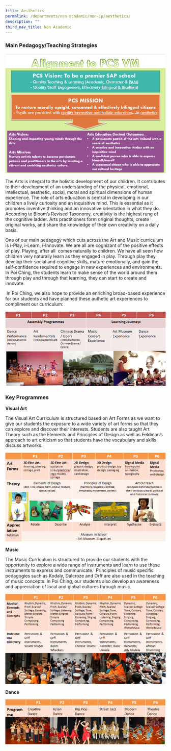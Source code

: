 ```yaml
---
title: Aesthetics
permalink: /departments/non-academic/non-ip/aesthetics/
description: ""
third_nav_title: Non Academic
---
```

### Main Pedagogy/Teaching Strategies

![](/images/main-pedagogy_teaching.png)

The Arts is integral to the holistic development of our children. It contributes to their development of an understanding of the physical, emotional, intellectual, aesthetic, social, moral and spiritual dimensions of human experience. The role of arts education is central in developing in our children a lively curiosity and an inquisitive mind. This is essential as it promotes inventive thinking and an innovative orientation in what they do. According to Bloom’s Revised Taxonomy, creativity is the highest rung of the cognitive ladder. Arts practitioners form original thoughts, create original works, and share the knowledge of their own creativity on a daily basis.

One of our main pedagogy which cuts across the Art and Music curriculum is i-Play, i-Learn, i-Innovate. We are all are cognizant of the positive effects of play. Playing, after all  comes naturally to children. We have all seen how children very naturally learn as they engaged in play. Through play they develop their social and cognitive skills, mature emotionally, and gain the self-confidence required to engage in new experiences and environments. In Poi Ching, the students learn to make sense of the world around them through play and through that learning, they can start to create and innovate.

 In Poi Ching, we also hope to provide an enriching broad-based experience for our students and have planned these authetic art experiences to compliment our curriculum:

![](/images/aesthetics02.png)

### Key Programmes


**Visual Art**

The Visual Art Curriculum is structured based on Art Forms as we want to give our students the exposure to a wide variety of art forms so that they can explore and discover their interests. Students are also taught Art Theory such as the Elements and Principles of Design as well as Feldman’s approach to art criticism so that students have the vocabulary and skills discuss artworks.

![](/images/aesthetics03.png)

**Music**

The Music Curriculum is structured to provide our students with the opportunity to explore a wide range of instruments and learn to use these instruments to express and communicate.  Principles of music specific pedagogies such as Kodaly, Dalcroze and Orff are also used in the teaching of music concepts. In Poi Ching, our students also develop an awareness and appreciation of local and global cultures through music.

![](/images/aesthetics04.png)

**Dance**

![](/images/aesthetics05.png)